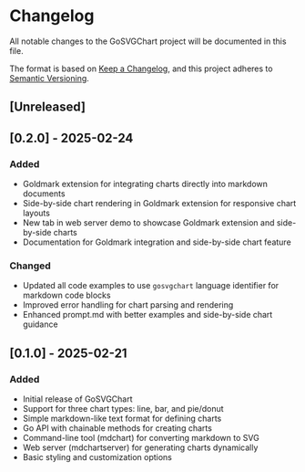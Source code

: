 # Changelog

All notable changes to the GoSVGChart project will be documented in this file.

The format is based on [Keep a Changelog](https://keepachangelog.com/en/1.0.0/),
and this project adheres to [Semantic Versioning](https://semver.org/spec/v2.0.0.html).

## [Unreleased]

## [0.2.0] - 2025-02-24

### Added
- Goldmark extension for integrating charts directly into markdown documents
- Side-by-side chart rendering in Goldmark extension for responsive chart layouts
- New tab in web server demo to showcase Goldmark extension and side-by-side charts
- Documentation for Goldmark integration and side-by-side chart feature

### Changed
- Updated all code examples to use `gosvgchart` language identifier for markdown code blocks
- Improved error handling for chart parsing and rendering
- Enhanced prompt.md with better examples and side-by-side chart guidance

## [0.1.0] - 2025-02-21

### Added
- Initial release of GoSVGChart
- Support for three chart types: line, bar, and pie/donut
- Simple markdown-like text format for defining charts
- Go API with chainable methods for creating charts
- Command-line tool (mdchart) for converting markdown to SVG
- Web server (mdchartserver) for generating charts dynamically
- Basic styling and customization options